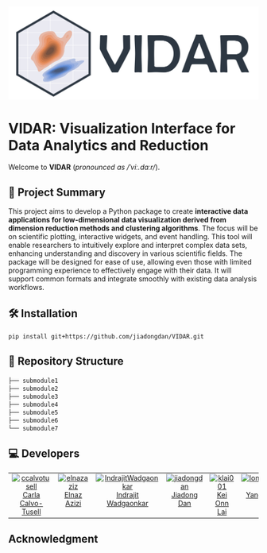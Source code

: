 ![Logo](logo/logo_h.png)

# VIDAR: Visualization Interface for Data Analytics and Reduction

Welcome to **VIDAR** (*pronounced as /ˈviː.dɑːr/*).

## 🚀 Project Summary

This project aims to develop a Python package to create **interactive data applications for low-dimensional data visualization derived from dimension reduction methods and clustering algorithms**. The focus will be on scientific plotting, interactive widgets, and event handling. This tool will enable researchers to intuitively explore and interpret complex data sets, enhancing understanding and discovery in various scientific fields. The package will be designed for ease of use, allowing even those with limited programming experience to effectively engage with their data. It will support common formats and integrate smoothly with existing data analysis workflows.

## 🛠️ Installation

```bash
pip install git+https://github.com/jiadongdan/VIDAR.git
```

## 📁 Repository Structure

```plaintext
├── submodule1
├── submodule2
├── submodule3
├── submodule4
├── submodule5
├── submodule6
└── submodule7
```
## 💻 Developers

<table>
  <tbody>
    <tr>
      <td align="center" valign="top" width="14.28%"><a href="https://github.com/ccalvotusell"><img src="https://v5.airtableusercontent.com/v3/u/30/30/1719417600000/mUE4pm50g0AcuiNy5BVdTQ/DTP2ac_53NRQ5LnrjbuVWUTQ_hZIvinhu3uflV13USPBVAiE9NMg9x9sU_nsUEVj3VjoSoJzoh6Wlw3bdcw3CUXG1QgoHGUJENXrhIL3wE0JEdR8L0DTKg3c8wcVsoVC--BONxCrOFBbLK8vdJ7o8w/VWUJwaCblBU0f-ySiKzeU9AX9gPt6mgQnjvnCH5dub0" width="100px;" alt="ccalvotusell"/><br /><a href="https://github.com/ccalvotusell" title="Code">Carla Calvo-Tusell</a></td>
      <td align="center" valign="top" width="14.28%"><a href="https://github.com/elnazazizi"><img src="https://v5.airtableusercontent.com/v3/u/30/30/1719417600000/qVP3D5lXmBa0XodYjRZYlQ/RstHGkmBaADERQk22Cpfbz-ij3KADytjvoBNxcBT2wIAqxw39ddbKELT6Gv2EQh42nVC4R9GLGQKVJxsR7JGQAoAHfCZJgJim9WSunoPcI1zNL6vr9p69XDPlrSXfm2UjTrFALYPMy0dU61RUIIbBstnf0Mi2w3Hj-i92OVmu-E/4ukJqGaiej3h8cmn_C1vvChlSo5nb2aVJoTvD6fSOAE" width="100px;" alt="elnazaziz"/><br /><a href="https://github.com/elnazazizi" title="Code">Elnaz Azizi</a></td>
      <td align="center" valign="top" width="14.28%"><a href="https://github.com/IndrajitWadgaonkar"><img src="https://placehold.co/400x400" width="100px;" alt="IndrajitWadgaonkar"/><br /><a href="https://github.com/IndrajitWadgaonkar" title="Code">Indrajit Wadgaonkar</a></td>
      <td align="center" valign="top" width="14.28%"><a href="https://github.com/jiadongdan"><img src="https://avatars.githubusercontent.com/u/15790176?v=4" width="100px;" alt="jiadongdan"/><br /><a href="https://github.com/jiadongdan" title="Code">Jiadong Dan</a></td>
      <td align="center" valign="top" width="14.28%"><a href="https://github.com/klai001"><img src="https://placehold.co/400x400" width="100px;" alt="klai001"/><br /><a href="https://github.com/klai001" title="Code">Kei Onn Lai</a></td>
      <td align="center" valign="top" width="14.28%"><a href="https://github.com/jiadongdan/longyangking"><img src="https://placehold.co/400x400" width="100px;" alt="longyangking"/><br /><a href="https://github.com/longyangking" title="Code">Yang Long</a></td>
    </tr>
  </tbody>
</table>

## Acknowledgment

